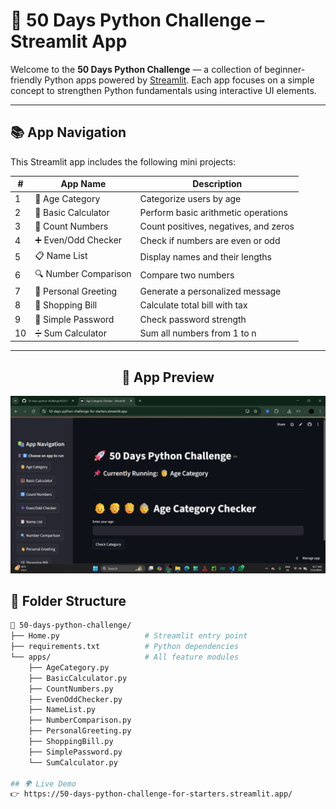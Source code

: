 # 🚀 50 Days Python Challenge – Streamlit App

Welcome to the **50 Days Python Challenge** — a collection of beginner-friendly Python apps powered by [Streamlit](https://streamlit.io/). Each app focuses on a simple concept to strengthen Python fundamentals using interactive UI elements.

---

## 📚 App Navigation

This Streamlit app includes the following mini projects:

| # | App Name                | Description                                  |
|---|-------------------------|----------------------------------------------|
| 1 | 👶 Age Category         | Categorize users by age                      |
| 2 | 🧮 Basic Calculator     | Perform basic arithmetic operations          |
| 3 | 🔢 Count Numbers        | Count positives, negatives, and zeros        |
| 4 | ➕ Even/Odd Checker     | Check if numbers are even or odd             |
| 5 | 📋 Name List            | Display names and their lengths              |
| 6 | 🔍 Number Comparison    | Compare two numbers                          |
| 7 | 👋 Personal Greeting    | Generate a personalized message              |
| 8 | 🛒 Shopping Bill        | Calculate total bill with tax                |
| 9 | 🔐 Simple Password      | Check password strength                      |
|10 | ➗ Sum Calculator       | Sum all numbers from 1 to n                  |

---
<h2 align="center">📸 App Preview</h2>
<p align="center">
  <img src="images/preview.png" width="800"/>
</p>


## 🧱 Folder Structure

```bash
📁 50-days-python-challenge/
├── Home.py                   # Streamlit entry point
├── requirements.txt          # Python dependencies
└── apps/                     # All feature modules
    ├── AgeCategory.py
    ├── BasicCalculator.py
    ├── CountNumbers.py
    ├── EvenOddChecker.py
    ├── NameList.py
    ├── NumberComparison.py
    ├── PersonalGreeting.py
    ├── ShoppingBill.py
    ├── SimplePassword.py
    └── SumCalculator.py

## 🌍 Live Demo
👉 https://50-days-python-challenge-for-starters.streamlit.app/
